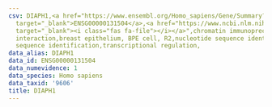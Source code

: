 ```yaml
---
csv: DIAPH1,<a href="https://www.ensembl.org/Homo_sapiens/Gene/Summary?db=core;g=ENSG00000131504"
  target="_blank">ENSG00000131504</a>,<a href="https://www.ncbi.nlm.nih.gov/pubmed/22863008"
  target="_blank"><i class="fas fa-file"></i></a>",chromatin immunoprecipitation assay,direct
  interaction,breast epithelium, BPE cell, R2,nucleotide sequence identification,nucleotide
  sequence identification,transcriptional regulation,
data_alias: DIAPH1
data_id: ENSG00000131504
data_numevidence: 1
data_species: Homo sapiens
data_taxid: '9606'
title: DIAPH1
---
```

